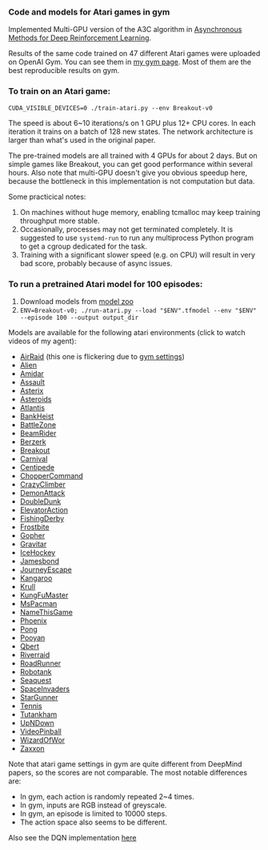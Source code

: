 ### Code and models for Atari games in gym

Implemented Multi-GPU version of the A3C algorithm in [Asynchronous Methods for Deep Reinforcement Learning](http://arxiv.org/abs/1602.01783).

Results of the same code trained on 47 different Atari games were uploaded on OpenAI Gym.
You can see them in [my gym page](https://gym.openai.com/users/ppwwyyxx).
Most of them are the best reproducible results on gym.

### To train on an Atari game:

`CUDA_VISIBLE_DEVICES=0 ./train-atari.py --env Breakout-v0`

The speed is about 6~10 iterations/s on 1 GPU plus 12+ CPU cores.
In each iteration it trains on a batch of 128 new states. The network architecture is larger than what's used in the original paper.

The pre-trained models are all trained with 4 GPUs for about 2 days.
But on simple games like Breakout, you can get good performance within several hours.
Also note that multi-GPU doesn't give you obvious speedup here,
because the bottleneck in this implementation is not computation but data.

Some practicical notes:

1. On machines without huge memory, enabling tcmalloc may keep training throughput more stable.
2. Occasionally, processes may not get terminated completely. It is suggested to use `systemd-run` to run any
multiprocess Python program to get a cgroup dedicated for the task.
3. Training with a significant slower speed (e.g. on CPU) will result in very bad score, probably because of async issues.

### To run a pretrained Atari model for 100 episodes:

1. Download models from [model zoo](https://goo.gl/9yIol2)
2. `ENV=Breakout-v0; ./run-atari.py --load "$ENV".tfmodel --env "$ENV" --episode 100 --output output_dir`

Models are available for the following atari environments (click to watch videos of my agent):

+ [AirRaid](https://gym.openai.com/evaluations/eval_zIeNk5MxSGOmvGEUxrZDUw) (this one is flickering due to [gym settings](https://github.com/openai/gym/issues/378))
+ [Alien](https://gym.openai.com/evaluations/eval_8NR1IvjTQkSIT6En4xSMA)
+ [Amidar](https://gym.openai.com/evaluations/eval_HwEazbHtTYGpCialv9uPhA)
+ [Assault](https://gym.openai.com/evaluations/eval_tCiHwy5QrSdFVucSbBV6Q)
+ [Asterix](https://gym.openai.com/evaluations/eval_mees2c58QfKm5GspCjRfCA)
+ [Asteroids](https://gym.openai.com/evaluations/eval_8eHKsRL4RzuZEq9AOLZA)
+ [Atlantis](https://gym.openai.com/evaluations/eval_Z1B3d7A1QCaQk1HpO1Rg)
+ [BankHeist](https://gym.openai.com/evaluations/eval_hifoaxFTIuLlPd38BjnOw)
+ [BattleZone](https://gym.openai.com/evaluations/eval_SoLit2bR1qmFoC0AsJF6Q)
+ [BeamRider](https://gym.openai.com/evaluations/eval_KuOYumrjQjixwL0spG0iCA)
+ [Berzerk](https://gym.openai.com/evaluations/eval_Yri0XQbwRy62NzWILdn5IA)
+ [Breakout](https://gym.openai.com/evaluations/eval_L55gczPrQJamMGihq9tzA)
+ [Carnival](https://gym.openai.com/evaluations/eval_xJSOlo2lSWaH1wHEOX5vw)
+ [Centipede](https://gym.openai.com/evaluations/eval_mc1Kp5e6R42rFdjeMLzkIg)
+ [ChopperCommand](https://gym.openai.com/evaluations/eval_tYVKyh7wQieRIKgEvVaCuw)
+ [CrazyClimber](https://gym.openai.com/evaluations/eval_bKeBg0QwSgOm6A0I0wDhSw)
+ [DemonAttack](https://gym.openai.com/evaluations/eval_tt21vVaRCKYzWFcg1Kw)
+ [DoubleDunk](https://gym.openai.com/evaluations/eval_FI1GpF4TlCuf29KccTpQ)
+ [ElevatorAction](https://gym.openai.com/evaluations/eval_SqeAouMvR0icRivx2xprZg)
+ [FishingDerby](https://gym.openai.com/evaluations/eval_pPLCnFXsTVaayrIboDOs0g)
+ [Frostbite](https://gym.openai.com/evaluations/eval_qtC3taKFSgWwkO9q9IM4hA)
+ [Gopher](https://gym.openai.com/evaluations/eval_KVcpR1YgQkEzrL2VIcAQ)
+ [Gravitar](https://gym.openai.com/evaluations/eval_QudrLdVmTpK9HF5juaZr0w)
+ [IceHockey](https://gym.openai.com/evaluations/eval_8oWCTwwGS7OUTTGRwBPQkQ)
+ [Jamesbond](https://gym.openai.com/evaluations/eval_mLF7XPi8Tw66pnjP73JsmA)
+ [JourneyEscape](https://gym.openai.com/evaluations/eval_S9nQuXLRSu7S5x21Ay6AA)
+ [Kangaroo](https://gym.openai.com/evaluations/eval_TNJiLB8fTqOPfvINnPXoQ)
+ [Krull](https://gym.openai.com/evaluations/eval_dfOS2WzhTh6sn1FuPS9HA)
+ [KungFuMaster](https://gym.openai.com/evaluations/eval_vNWDShYTRC0MhfIybeUYg)
+ [MsPacman](https://gym.openai.com/evaluations/eval_kpL9bSsS4GXsYb9HuEfew)
+ [NameThisGame](https://gym.openai.com/evaluations/eval_LZqfv706SdOMtR4ZZIwIsg)
+ [Phoenix](https://gym.openai.com/evaluations/eval_uzUruiB3RRKUMvJIxvEzYA)
+ [Pong](https://gym.openai.com/evaluations/eval_8L7SV59nSW6GGbbP3N4G6w)
+ [Pooyan](https://gym.openai.com/evaluations/eval_UXFVI34MSAuNTtjZcK8N0A)
+ [Qbert](https://gym.openai.com/evaluations/eval_wekCJkrWQm9NrOUzltXg)
+ [Riverraid](https://gym.openai.com/evaluations/eval_OU4x3DkTfm4uaXy6CIaXg)
+ [RoadRunner](https://gym.openai.com/evaluations/eval_wINKQTwxT9ipydHOXBhg)
+ [Robotank](https://gym.openai.com/evaluations/eval_Gr5c0ld3QACLDPQrGdzbiw)
+ [Seaquest](https://gym.openai.com/evaluations/eval_N2624y3NSJWrOgoMSpOi4w)
+ [SpaceInvaders](https://gym.openai.com/evaluations/eval_Eduozx4HRyqgTCVk9ltw)
+ [StarGunner](https://gym.openai.com/evaluations/eval_JB5cOJXFSS2cTQ7dXK8Iag)
+ [Tennis](https://gym.openai.com/evaluations/eval_gDjJD0MMS1yLm1T0hdqI4g)
+ [Tutankham](https://gym.openai.com/evaluations/eval_gDjJD0MMS1yLm1T0hdqI4g)
+ [UpNDown](https://gym.openai.com/evaluations/eval_KmkvMJkxQFSED20wFUMdIA)
+ [VideoPinball](https://gym.openai.com/evaluations/eval_PWwzNhVFR2CxjYvEsPfT1g)
+ [WizardOfWor](https://gym.openai.com/evaluations/eval_1oGQhphpQhmzEMIYRrrp0A)
+ [Zaxxon](https://gym.openai.com/evaluations/eval_TIQ102EwTrHrOyve2RGfg)

Note that atari game settings in gym are quite different from DeepMind papers, so the scores are not comparable. The most notable differences are:
+ In gym, each action is randomly repeated 2~4 times.
+ In gym, inputs are RGB instead of greyscale.
+ In gym, an episode is limited to 10000 steps.
+ The action space also seems to be different.

Also see the DQN implementation [here](../DeepQNetwork)
